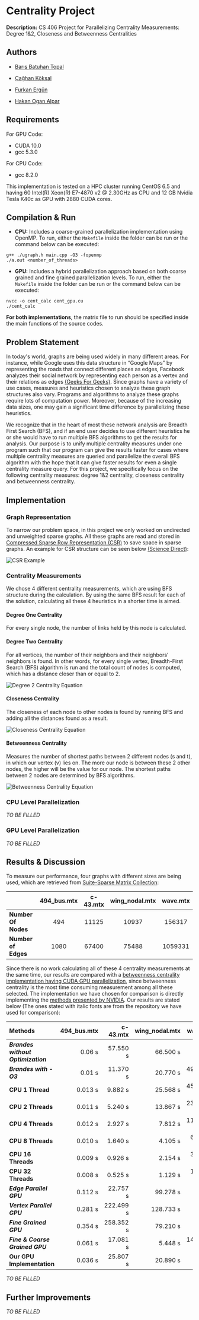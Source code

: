 # Centrality Project

**Description:** CS 406 Project for Parallelizing Centrality Measurements: Degree 1&amp;2, Closeness and Betweenness Centralities

## Authors

- [Barış Batuhan Topal](https://github.com/barisbatuhan)

- [Çağhan Köksal](https://github.com/caghankoksal)

- [Furkan Ergün](https://github.com/furkaneergun)

- [Hakan Ogan Alpar](https://github.com/oalpar)

## Requirements

For GPU Code:

- CUDA 10.0
- gcc 5.3.0

For CPU Code:

- gcc 8.2.0

This implementation is tested on a HPC cluster running CentOS 6.5 and having 60 Intel(R) Xeon(R) E7-4870 v2 @ 2.30GHz as CPU and 12 GB Nvidia Tesla K40c as GPU with 2880 CUDA cores.

## Compilation & Run

- **CPU:** Includes a coarse-grained parallelization implementation using OpenMP. To run, either the `Makefile` inside the folder can be run or the command below can be executed: 

```
g++ ./ugraph.h main.cpp -O3 -fopenmp
./a.out <number_of_threads>
``` 

- **GPU:** Includes a hybrid parallelization approach based on both coarse grained and fine grained parallelization levels. To run, either the `Makefile` inside the folder can be run or the command below can be executed: 

```
nvcc -o cent_calc cent_gpu.cu
./cent_calc
```

**For both implementations**, the matrix file to run should be specified inside the main functions of the source codes. 

## Problem Statement

In today's world, graphs are being used widely in many different areas. For instance, while Google uses this data structure in “Google Maps” by representing the roads that connect different places as edges, Facebook analyzes their social network by representing each person as a vertex and their relations as edges [(Geeks For Geeks)](https://www.geeksforgeeks.org/applications-of-graph-data-structure/). Since graphs have a variety of use cases, measures and heuristics chosen to analyze these graph structures also vary. Programs and algorithms to analyze these graphs require lots of computation power. Moreover, because of the increasing data sizes, one may gain a significant time difference by parallelizing these heuristics.

We recognize that in the heart of most these network analysis are Breadth First Search (BFS), and if an end user decides to use different heuristics he or she would have to run multiple BFS algorithms to get the results for analysis. Our purpose is to unify multiple centrality measures under one program such that our program can give the results faster for cases where multiple centrality measures are queried and parallelize the overall ​BFS algorithm with the hope that it can give faster results for even a single centrality measure query. For this project, we specifically focus on the following centrality measures: degree 1&2 centrality, closeness centrality and betweenness centrality.

## Implementation

### Graph Representation

To narrow our problem space, in this project we only worked on undirected and unweighted sparse graphs. All these graphs are read and stored in [Compressed Sparse Row Representation (CSR)](https://www.researchgate.net/publication/324640550_A_survey_on_NoSQL_stores) to save space in sparse graphs. An example for CSR structure can be seen below [(Science Direct)](https://www.sciencedirect.com/topics/computer-science/graph-representation):

![CSR Example](images/csr_example.png)

### Centrality Measurements

We chose 4 different centrality measurements, which are using BFS structure during the calculation. By using the same BFS result for each of the solution, calculating all these 4 heuristics in a shorter time is aimed. 

#### Degree One Centrality

For every single node, the number of links held by this node is calculated.

#### Degree Two Centrality

For all vertices, the number of their neighbors and their neighbors’ neighbors is found. In other words, for every single vertex, Breadth-First Search (BFS) algorithm is run and the total count of nodes is computed, which has a distance closer than or equal to 2.

![Degree 2 Centrality Equation](images/deg2_formula.png)

#### Closeness Centrality

The closeness of each node to other nodes is found by running BFS and adding all the distances found as a result.

![Closeness Centrality Equation](images/cc_formula.png)

#### Betweenness Centrality

Measures the number of shortest paths between 2 different nodes (s and t), in which our vertex (v) lies on. The more our node is between these 2 other nodes, the higher will be the value for our node. The shortest paths between 2 nodes are determined by BFS algorithms.

![Betweenness Centrality Equation](images/bc_formula.png)

### CPU Level Parallelization

*TO BE FILLED*

### GPU Level Parallelization

*TO BE FILLED*

## Results & Discussion

To measure our performance, four graphs with different sizes are being used, which are retrieved from [Suite-Sparse Matrix Collection](http://faculty.cse.tamu.edu/davis/suitesparse.html):

|  | **494_bus.mtx** | **c-43.mtx** | **wing_nodal.mtx** | **wave.mtx** |
| :--- | :---: | :---: | :---: | :---: |
| **Number Of Nodes** | 494 | 11125 | 10937 | 156317 |
| **Number of Edges** | 1080 | 67400 | 75488 | 1059331 |

Since there is no work calculating all of these 4 centrality measurements at the same time, our results are compared with a [betweenness centrality implementation having CUDA GPU parallelization](https://github.com/pvgupta24/Graph-Betweenness-Centrality), since betweenness centrality is the most time consuming measurement among all these selected. The implementation we have chosen for comparison is directly implementing the [methods presented by NVIDIA](https://devblogs.nvidia.com/accelerating-graph-betweenness-centrality-cuda/). Our results are stated below (The ones stated with italic fonts are from the repository we have used for comparison):

| **Methods** | **494_bus.mtx** | **c-43.mtx** | **wing_nodal.mtx** | **wave.mtx** |
| :--- | ---: | ---: | ---: | ---: |
| ***Brandes without Optimization*** | 0.06 s | 57.550 s | 66.500 s | - |
| ***Brandes with -O3*** | 0.01 s | 11.370 s | 20.770 s | 4915.840 s |
| **CPU 1 Thread** | 0.013 s | 9.882 s | 25.568 s | 4578.670 s |
| **CPU 2 Threads** | 0.011 s | 5.240 s | 13.867 s | 2343.540 s |
| **CPU 4 Threads** | 0.012 s | 2.927 s | 7.812 s | 1198.080 s |
| **CPU 8 Threads** | 0.010 s | 1.640 s | 4.105 s | 631.664 s |
| **CPU 16 Threads** | 0.009 s | 0.926 s | 2.154 s | 332.555 s |
| **CPU 32 Threads** | 0.008 s | 0.525 s | 1.129 s | 164.977 s |
| ***Edge Parallel GPU*** | 0.112 s | 22.757 s | 99.278 s | - |
| ***Vertex Parallel GPU*** | 0.281 s | 222.499 s | 128.733 s | - |
| ***Fine Grained GPU*** | 0.354 s | 258.352 s | 79.210 s | - |
| ***Fine & Coarse Grained GPU*** | 0.061 s | 17.081 s | 5.448 s | 1482.232 s |
| **Our GPU Implementation** | 0.036 s | 25.807 s | 20.890 s | - |

*TO BE FILLED*

## Further Improvements

*TO BE FILLED*



